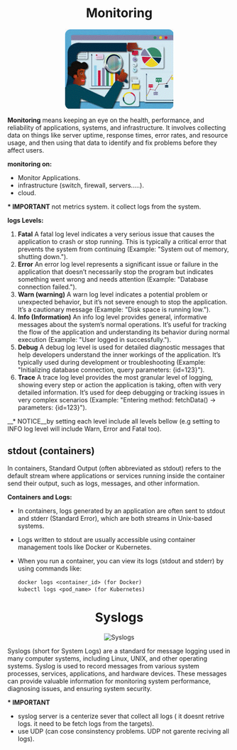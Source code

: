 <div align="center">

# **Monitoring**

![Monitoring](../pic/monitoring1.gif)
</div>

__Monitoring__ means keeping an eye on the health, performance, and reliability of applications, systems, and infrastructure. It involves collecting data on things like server uptime, response times, error rates, and resource usage, and then using that data to identify and fix problems before they affect users.

__monitoring on:__

  * Monitor Applications.
  * infrastructure (switch, firewall, servers.....).
  * cloud.

__* IMPORTANT__ not metrics system. it collect logs from the system.

__logs Levels:__

  1. __Fatal__ A fatal log level indicates a very serious issue that causes the application to crash or stop running. This is typically a critical error that prevents the system from continuing (Example: "System out of memory, shutting down.").
  2. __Error__ An error log level represents a significant issue or failure in the application that doesn’t necessarily stop the program but indicates something went wrong and needs attention (Example: "Database connection failed.").
  3. __Warn (warning)__ A warn log level indicates a potential problem or unexpected behavior, but it’s not severe enough to stop the application. It’s a cautionary message (Example: "Disk space is running low.").
  4. __Info (Information)__ An info log level provides general, informative messages about the system’s normal operations. It’s useful for tracking the flow of the application and understanding its behavior during normal execution (Example: "User logged in successfully.").
  5. __Debug__  A debug log level is used for detailed diagnostic messages that help developers understand the inner workings of the application. It’s typically used during development or troubleshooting (Example: "Initializing database connection, query parameters: {id=123}").
  6. __Trace__ A trace log level provides the most granular level of logging, showing every step or action the application is taking, often with very detailed information. It’s used for deep debugging or tracking issues in very complex scenarios (Example: "Entering method: fetchData() → parameters: {id=123}").

__* NOTICE__by setting each level include all levels bellow (e.g setting to INFO log level will include Warn, Error and Fatal too).

## stdout (containers)

In containers, Standard Output (often abbreviated as stdout) refers to the default stream where applications or services running inside the container send their output, such as logs, messages, and other information.

__Containers and Logs:__

  * In containers, logs generated by an application are often sent to stdout and stderr (Standard Error), which are both streams in Unix-based systems.
  * Logs written to stdout are usually accessible using container management tools like Docker or Kubernetes.
  * When you run a container, you can view its logs (stdout and stderr) by using commands like:

        docker logs <container_id> (for Docker)
        kubectl logs <pod_name> (for Kubernetes)
    
<div align="center">

# **Syslogs**

![Syslogs](../pic/syslogs.gif)

</div>

Syslogs (short for System Logs) are a standard for message logging used in many computer systems, including Linux, UNIX, and other operating systems. Syslog is used to record messages from various system processes, services, applications, and hardware devices. These messages can provide valuable information for monitoring system performance, diagnosing issues, and ensuring system security.

__* IMPORTANT__ 
   
   - syslog server is a centerize sever that collect all logs ( it doesnt retrive logs. it need to be fetch logs from the targets).
   - use UDP (can cose consinstency problems. UDP not garente reciving all logs).
     


